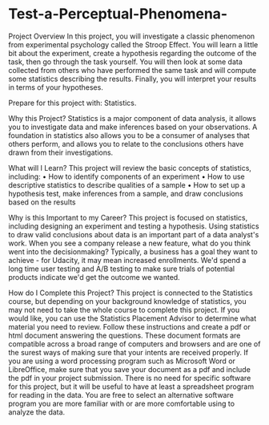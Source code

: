 # Test-a-Perceptual-Phenomena-

Project Overview
In this project, you will investigate a classic phenomenon from experimental psychology called the Stroop Effect. You will learn a little bit about the experiment, create a hypothesis regarding the outcome of the task, then go through the task yourself. You will then look at some data collected from others who have performed the same task and will compute some statistics describing the results. Finally, you will interpret your results in terms of your hypotheses.

Prepare for this project with: Statistics.

Why this Project?
Statistics is a major component of data analysis, it allows you to investigate data and make inferences based on your observations. A foundation in statistics also allows you to be a consumer of analyses that others perform, and allows you to relate to the conclusions others have drawn from their investigations.

What will I Learn?
This project will review the basic concepts of statistics, including:
•	How to identify components of an experiment
•	How to use descriptive statistics to describe qualities of a sample
•	How to set up a hypothesis test, make inferences from a sample, and draw conclusions based on the results

Why is this Important to my Career?
This project is focused on statistics, including designing an experiment and testing a hypothesis. Using statistics to draw valid conclusions about data is an important part of a data analyst's work. When you see a company release a new feature, what do you think went into the decisionmaking? Typically, a business has a goal they want to achieve - for Udacity, it may mean increased enrollments. We'd spend a long time user testing and A/B testing to make sure trials of potential products indicate we'd get the outcome we wanted.



How do I Complete this Project?
This project is connected to the Statistics course, but depending on your background knowledge of statistics, you may not need to take the whole course to complete this project. If you would like, you can use the Statistics Placement Advisor to determine what material you need to review.
Follow these instructions and create a pdf or html document answering the questions. These document formats are compatible across a broad range of computers and browsers and are one of the surest ways of making sure that your intents are received properly. If you are using a word processing program such as Microsoft Word or LibreOffice, make sure that you save your document as a pdf and include the pdf in your project submission.
There is no need for specific software for this project, but it will be useful to have at least a spreadsheet program for reading in the data. You are free to select an alternative software program you are more familiar with or are more comfortable using to analyze the data.
